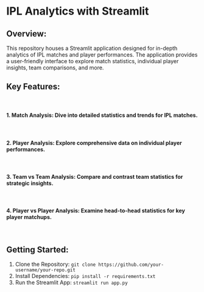 <b><h1>IPL Analytics with Streamlit</h1></b>
<b><h2>Overview:</h2></b>
This repository houses a Streamlit application designed for in-depth analytics of IPL matches and player performances. The application provides a user-friendly interface to explore match statistics, individual player insights, team comparisons, and more.<br>

<b><h2>Key Features:</h2></b><Br>
<b><h4>1. Match Analysis:</b> Dive into detailed statistics and trends for IPL matches.</h4><br>
<b><h4>2. Player Analysis:</b> Explore comprehensive data on individual player performances.</h4><br>
<b><h4>3. Team vs Team Analysis: </b> Compare and contrast team statistics for strategic insights.</h4><br>
<b><h4>4. Player vs Player Analysis:</b> Examine head-to-head statistics for key player matchups.</h4><br>

<B><h2>Getting Started:</h2></b>
1. Clone the Repository: `git clone https://github.com/your-username/your-repo.git`
2. Install Dependencies: `pip install -r requirements.txt`
3. Run the Streamlit App: `streamlit run app.py`
